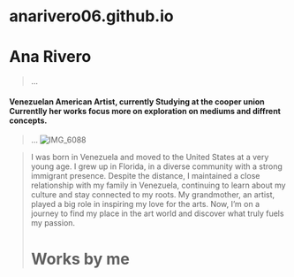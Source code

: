 # anarivero06.github.io
#  Ana Rivero 
>...
#### Venezuelan American Artist, currently Studying at the cooper union Currentlly her works focus more on exploration on mediums and diffrent concepts. 
>...
![IMG_6088](https://github.com/user-attachments/assets/9bdbcef4-a376-4fae-a255-1d5176ce2a5a)

> I was born in Venezuela and moved to the United States at a very young age. I grew up in Florida, in a diverse community with a strong immigrant presence. Despite the distance, I maintained a close relationship with my family in Venezuela, continuing to learn about my culture and stay connected to my roots. My grandmother, an artist, played a big role in inspiring my love for the arts. Now, I’m on a journey to find my place in the art world and discover what truly fuels my passion.
> # Works by me 
